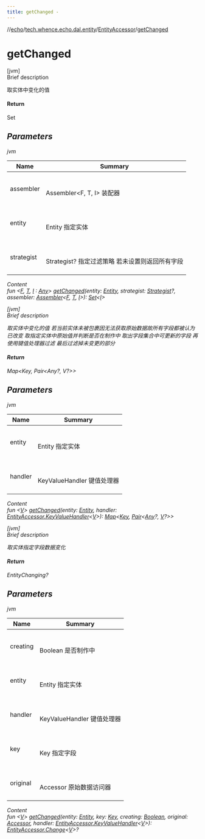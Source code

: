 ```yaml
---
title: getChanged -
---
```

//[echo](../../index.md)/[tech.whence.echo.dal.entity](../index.md)/[EntityAccessor](index.md)/[getChanged](get-changed.md)



# getChanged  
[jvm]  
Brief description  


取实体中变化的值



#### Return  


Set<I>



## Parameters  
  
jvm  
  
|  Name|  Summary| 
|---|---|
| assembler| <br><br>Assembler<F, T, I> 装配器<br><br>
| entity| <br><br>Entity 指定实体<br><br>
| strategist| <br><br>Strategist? 指定过滤策略 若未设置则返回所有字段<br><br>
  
  
Content  
fun <[F](get-changed.md), [T](get-changed.md), [I](get-changed.md) : [Any](https://kotlinlang.org/api/latest/jvm/stdlib/kotlin/-any/index.html)> [getChanged](get-changed.md)(entity: [Entity](../-entity/index.md), strategist: [Strategist](../../tech.whence.echo.strategy/-strategist/index.md)?, assembler: [Assembler](../../tech.whence.echo.dal.entity.assembler/-assembler/index.md)<[F](get-changed.md), [T](get-changed.md), [I](get-changed.md)>): [Set](https://kotlinlang.org/api/latest/jvm/stdlib/kotlin.collections/-set/index.html)<[I](get-changed.md)>  


[jvm]  
Brief description  


取实体中变化的值 若当前实体未被包裹因无法获取原始数据故所有字段都被认为已改变 取指定实体中原始值并判断是否在制作中 取出字段集合中可更新的字段 再使用键值处理器过滤 最后过滤掉未变更的部分



#### Return  


Map<Key, Pair<Any?, V?>>



## Parameters  
  
jvm  
  
|  Name|  Summary| 
|---|---|
| entity| <br><br>Entity 指定实体<br><br>
| handler| <br><br>KeyValueHandler<V> 键值处理器<br><br>
  
  
Content  
fun <[V](get-changed.md)> [getChanged](get-changed.md)(entity: [Entity](../-entity/index.md), handler: [EntityAccessor.KeyValueHandler](-key-value-handler/index.md)<[V](get-changed.md)>): [Map](https://kotlinlang.org/api/latest/jvm/stdlib/kotlin.collections/-map/index.html)<[Key](../../tech.whence.echo.dal.schema.key/-key/index.md), [Pair](https://kotlinlang.org/api/latest/jvm/stdlib/kotlin/-pair/index.html)<[Any](https://kotlinlang.org/api/latest/jvm/stdlib/kotlin/-any/index.html)?, [V](get-changed.md)?>>  


[jvm]  
Brief description  


取实体指定字段数据变化



#### Return  


EntityChanging<V>?



## Parameters  
  
jvm  
  
|  Name|  Summary| 
|---|---|
| creating| <br><br>Boolean 是否制作中<br><br>
| entity| <br><br>Entity 指定实体<br><br>
| handler| <br><br>KeyValueHandler<V> 键值处理器<br><br>
| key| <br><br>Key 指定字段<br><br>
| original| <br><br>Accessor 原始数据访问器<br><br>
  
  
Content  
fun <[V](get-changed.md)> [getChanged](get-changed.md)(entity: [Entity](../-entity/index.md), key: [Key](../../tech.whence.echo.dal.schema.key/-key/index.md), creating: [Boolean](https://kotlinlang.org/api/latest/jvm/stdlib/kotlin/-boolean/index.html), original: [Accessor](../../tech.whence.echo.container.accessor/-accessor/index.md), handler: [EntityAccessor.KeyValueHandler](-key-value-handler/index.md)<[V](get-changed.md)>): [EntityAccessor.Change](-change/index.md)<[V](get-changed.md)>?  



